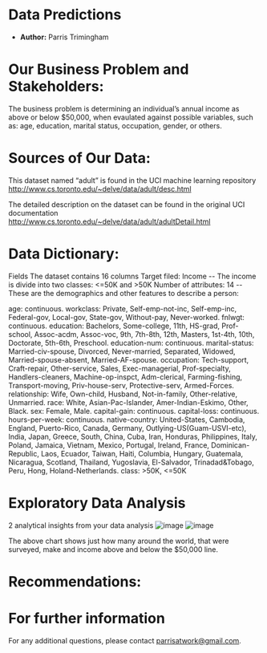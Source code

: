 # **Data Predictions**
- **Author:** Parris Trimingham

# Our Business Problem and Stakeholders:

The business problem is determining an individual’s annual income as above or below $50,000, when evaulated against possible variables, such as:
age, education, marital status, occupation, gender, or others.

# Sources of Our Data:

This dataset named “adult” is found in the UCI machine learning repository
http://www.cs.toronto.edu/~delve/data/adult/desc.html

The detailed description on the dataset can be found in the original UCI documentation
http://www.cs.toronto.edu/~delve/data/adult/adultDetail.html

# Data Dictionary:
Fields
The dataset contains 16 columns
Target filed: Income
-- The income is divide into two classes: <=50K and >50K
Number of attributes: 14
-- These are the demographics and other features to describe a person:

age: continuous.
workclass: Private, Self-emp-not-inc, Self-emp-inc, Federal-gov, Local-gov, State-gov, Without-pay, Never-worked.
fnlwgt: continuous.
education: Bachelors, Some-college, 11th, HS-grad, Prof-school, Assoc-acdm, Assoc-voc, 9th, 7th-8th, 12th, Masters, 1st-4th, 10th, Doctorate, 5th-6th, Preschool.
education-num: continuous.
marital-status: Married-civ-spouse, Divorced, Never-married, Separated, Widowed, Married-spouse-absent, Married-AF-spouse.
occupation: Tech-support, Craft-repair, Other-service, Sales, Exec-managerial, Prof-specialty, Handlers-cleaners, Machine-op-inspct, Adm-clerical, Farming-fishing, Transport-moving, Priv-house-serv, Protective-serv, Armed-Forces.
relationship: Wife, Own-child, Husband, Not-in-family, Other-relative, Unmarried.
race: White, Asian-Pac-Islander, Amer-Indian-Eskimo, Other, Black.
sex: Female, Male.
capital-gain: continuous.
capital-loss: continuous.
hours-per-week: continuous.
native-country: United-States, Cambodia, England, Puerto-Rico, Canada, Germany, Outlying-US(Guam-USVI-etc), India, Japan, Greece, South, China, Cuba, Iran, Honduras, Philippines, Italy, Poland, Jamaica, Vietnam, Mexico, Portugal, Ireland, France, Dominican-Republic, Laos, Ecuador, Taiwan, Haiti, Columbia, Hungary, Guatemala, Nicaragua, Scotland, Thailand, Yugoslavia, El-Salvador, Trinadad&Tobago, Peru, Hong, Holand-Netherlands.
class: >50K, <=50K

# Exploratory Data Analysis
2 analytical insights from your data analysis
![image](https://github.com/parrisatwork/Data-Predictions/assets/128560277/c678c564-9a46-4c5d-9cd1-79876dbe35ea)
![image](https://github.com/parrisatwork/Data-Predictions/assets/128560277/a3c5db5b-0bb4-4c0d-8d84-517d5bc51cd8)

The above chart shows just how many around the world, that were surveyed, make and income above and below the $50,000 line.

# Recommendations:

# For further information
For any additional questions, please contact parrisatwork@gmail.com.
